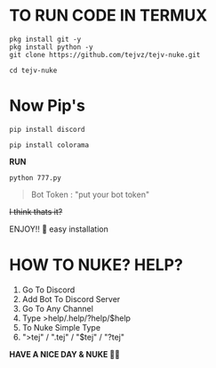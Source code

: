 # TO RUN CODE IN TERMUX

```
pkg install git -y
pkg install python -y
git clone https://github.com/tejvz/tejv-nuke.git
```

``cd tejv-nuke``

# Now Pip's

```pip install discord```

```pip install colorama```

**RUN**

``python 777.py``

> Bot Token : "put your bot token"

~~I think thats it?~~

ENJOY!! 🫡 easy installation

# HOW TO NUKE? HELP?

1. Go To Discord
2. Add Bot To Discord Server
3. Go To Any Channel
4. Type >help/.help/?help/$help
5. To Nuke Simple Type
6. ">tej" / ".tej" / "$tej" / "?tej"

**HAVE A NICE DAY & NUKE 👋🏻**
